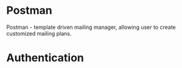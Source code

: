 # Postman
Postman - template driven mailing manager, allowing user to create customized mailing plans.

# Authentication
